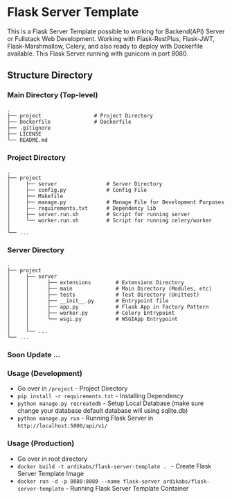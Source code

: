# Flask Server Template
This is a Flask Server Template possible to working for Backend(API) Server or Fullstack Web Development.
Working with Flask-RestPlus, Flask-JWT, Flask-Marshmallow, Celery, and also ready to deploy with Dockerfile available. This Flask Server running with gunicorn in port 8080.

## Structure Directory

### Main Directory (Top-level)
    .
    ├── project                 # Project Directory          
    ├── Dockerfile              # Dockerfile
    ├── .gitignore
    ├── LICENSE
    └── README.md

### Project Directory
    .
    ├── project                           
    │     ├── server                # Server Directory
    │     ├── config.py             # Config File
    │     ├── Makefile
    │     ├── manage.py             # Manage File for Development Purposes
    │     ├── requirements.txt      # Dependency lib
    │     ├── server.run.sh         # Script for running server
    │     └── worker.run.sh         # Script for running celery/worker
    │
    └── ...

### Server Directory
    .
    ├── project                           
    │     ├── server                
    │     │      ├── extensions        # Extensions Directory
    │     │      ├── main              # Main Directory (Modules, etc)
    │     │      ├── tests             # Test Directory (Unittest)
    │     │      ├── __init__.py       # Entrypoint file
    │     │      ├── app.py            # Flask App in Factory Pattern
    │     │      ├── worker.py         # Celery Entrypoint
    │     │      └── wsgi.py           # WSGIApp Entrypoint
    │     │
    │     └── ...
    └── ...

### Soon Update ...

### Usage (Development)
* Go over in `/project` - Project Directory
* `pip install -r requirements.txt` - Installing Dependency
* `python manage.py recreatedb` - Setup Local Database (make sure change your database default database will using sqlite.db)
* `python manage.py run` - Running Flask Server in `http://localhost:5000/api/v1/`

### Usage (Production)
* Go over in root directory
* `docker build -t ardikabs/flask-server-template . ` - Create Flask Server Template Image
* `docker run -d -p 8080:8080 --name flask-server ardikabs/flask-server-template` - Running Flask Server Template Container
